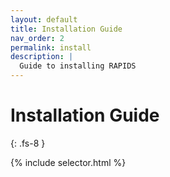 ```yaml
---
layout: default
title: Installation Guide
nav_order: 2
permalink: install
description: |
  Guide to installing RAPIDS
---
```


# Installation Guide
{: .fs-8 }

{% include selector.html %}
